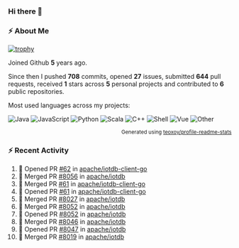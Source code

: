 ### Hi there 👋

### :zap: About Me

[![trophy](https://github-profile-trophy.vercel.app/?username=HTHou&theme=onedark)](https://github.com/ryo-ma/github-profile-trophy)
   
Joined Github **5** years ago.

Since then I pushed **708** commits, opened **27** issues, submitted **644** pull requests, received **1** stars across **5** personal projects and contributed to **6** public repositories.

Most used languages across my projects:

![Java](https://img.shields.io/static/v1?style=flat-square&label=%E2%A0%80&color=555&labelColor=%23b07219&message=Java%EF%B8%B194.4%25)
![JavaScript](https://img.shields.io/static/v1?style=flat-square&label=%E2%A0%80&color=555&labelColor=%23f1e05a&message=JavaScript%EF%B8%B11.4%25)
![Python](https://img.shields.io/static/v1?style=flat-square&label=%E2%A0%80&color=555&labelColor=%233572A5&message=Python%EF%B8%B10.7%25)
![Scala](https://img.shields.io/static/v1?style=flat-square&label=%E2%A0%80&color=555&labelColor=%23c22d40&message=Scala%EF%B8%B10.6%25)
![C++](https://img.shields.io/static/v1?style=flat-square&label=%E2%A0%80&color=555&labelColor=%23f34b7d&message=C%2B%2B%EF%B8%B10.6%25)
![Shell](https://img.shields.io/static/v1?style=flat-square&label=%E2%A0%80&color=555&labelColor=%2389e051&message=Shell%EF%B8%B10.4%25)
![Vue](https://img.shields.io/static/v1?style=flat-square&label=%E2%A0%80&color=555&labelColor=%2341b883&message=Vue%EF%B8%B10.3%25)
![Other](https://img.shields.io/static/v1?style=flat-square&label=%E2%A0%80&color=555&labelColor=%23ededed&message=Other%EF%B8%B11.2%25)

<p align="right"><sub>Generated using <a href="https://github.com/marketplace/actions/profile-readme-stats">teoxoy/profile-readme-stats</a></sub></p>


<!--![](https://github.com/HTHou/HTHou/blob/output/github-contribution-grid-snake.svg)-->

<!--![Haonan Hou's github stats](https://github-readme-stats.vercel.app/api?username=HTHou&count_private=true&show_icons=true&theme=onedark)-->

<!--![Haonan Hou's wakatime stats](https://github-readme-stats.vercel.app/api/wakatime?username=HTHou&layout=compact&theme=onedark)-->

<!--![Top Langs](https://github-readme-stats.vercel.app/api/top-langs/?username=HTHou&theme=onedark&layout=compact)-->

### :zap: Recent Activity
<!--START_SECTION:activity-->
1. 💪 Opened PR [#62](https://github.com/apache/iotdb-client-go/pull/62) in [apache/iotdb-client-go](https://github.com/apache/iotdb-client-go)
2. 🎉 Merged PR [#8056](https://github.com/apache/iotdb/pull/8056) in [apache/iotdb](https://github.com/apache/iotdb)
3. 🎉 Merged PR [#61](https://github.com/apache/iotdb-client-go/pull/61) in [apache/iotdb-client-go](https://github.com/apache/iotdb-client-go)
4. 💪 Opened PR [#61](https://github.com/apache/iotdb-client-go/pull/61) in [apache/iotdb-client-go](https://github.com/apache/iotdb-client-go)
5. 🎉 Merged PR [#8027](https://github.com/apache/iotdb/pull/8027) in [apache/iotdb](https://github.com/apache/iotdb)
6. 🎉 Merged PR [#8052](https://github.com/apache/iotdb/pull/8052) in [apache/iotdb](https://github.com/apache/iotdb)
7. 💪 Opened PR [#8052](https://github.com/apache/iotdb/pull/8052) in [apache/iotdb](https://github.com/apache/iotdb)
8. 🎉 Merged PR [#8046](https://github.com/apache/iotdb/pull/8046) in [apache/iotdb](https://github.com/apache/iotdb)
9. 💪 Opened PR [#8047](https://github.com/apache/iotdb/pull/8047) in [apache/iotdb](https://github.com/apache/iotdb)
10. 🎉 Merged PR [#8019](https://github.com/apache/iotdb/pull/8019) in [apache/iotdb](https://github.com/apache/iotdb)
<!--END_SECTION:activity-->

<!--
**HTHou/HTHou** is a ✨ _special_ ✨ repository because its `README.md` (this file) appears on your GitHub profile.

Here are some ideas to get you started:

- 🔭 I’m currently working on ...
- 🌱 I’m currently learning ...
- 👯 I’m looking to collaborate on ...
- 🤔 I’m looking for help with ...
- 💬 Ask me about ...
- 📫 How to reach me: ...
- 😄 Pronouns: ...
- ⚡ Fun fact: ...
-->
